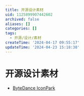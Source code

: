 ```yaml
---
title: 开源设计素材
uid: 1125899907442602
archived: false
aliases: []
categories: []
tags:
  - 开源/设计/素材
createTime: '2024-04-17 09:55:17'
updateTime: '2024-04-23 15:18:38'
---
```


# 开源设计素材

- [ByteDance IconPark](https://iconpark.oceanengine.com/home)
